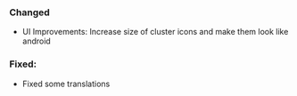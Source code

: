 
### Changed
- UI Improvements: Increase size of cluster icons and make them look like android

### Fixed:
- Fixed some translations